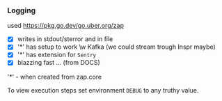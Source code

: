 ### Logging

used https://pkg.go.dev/go.uber.org/zap
 
 - [x] writes in stdout/sterror and in file
 - [x] '*' has setup to work \w Kafka (we could stream trough Inspr maybe)
 - [x] '*' has extension for `Sentry`
 - [x] blazzing fast ... (from DOCS)
 
'*' - when created from zap.core
 
To view execution steps set environment `DEBUG` to any truthy value.
